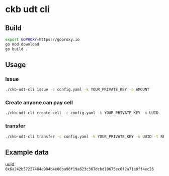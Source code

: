 ckb udt cli
===========

## Build

```bash
export GOPROXY=https://goproxy.io
go mod download
go build .
```

## Usage

### Issue

```bash
./ckb-udt-cli issue -c config.yaml -k YOUR_PRIVATE_KEY -a AMOUNT
```

### Create anyone can pay cell

```bash
./ckb-udt-cli create-cell -c config.yaml -k YOUR_PRIVATE_KEY -u UUID
```

### transfer

```bash
./ckb-udt-cli transfer -c config.yaml -k YOUR_PRIVATE_KEY -u UUID -t RECIPIENT_ADDRESS -a AMOUNT
```

## Example data

uuid: `0x6a242b57227484e904b4e08ba96f19a623c367dcbd18675ec6f2a71a0ff4ec26`

